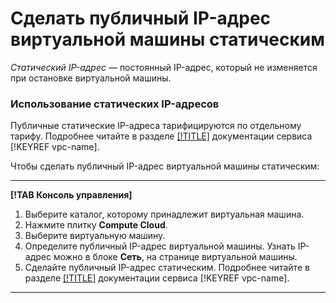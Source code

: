 # Сделать публичный IP-адрес виртуальной машины статическим

_Статический IP-адрес_ — постоянный IP-адрес, который не изменяется при остановке виртуальной машины.

### Использование статических IP-адресов

Публичные статические IP-адреса тарифицируются по отдельному тарифу. Подробнее читайте в разделе [[!TITLE]](../../../vpc/pricing.md#prices-public-ip) документации сервиса [!KEYREF vpc-name].

Чтобы сделать публичный IP-адрес виртуальной машины статическим:

---

**[!TAB Консоль управления]**

1. Выберите каталог, которому принадлежит виртуальная машина.
1. Нажмите плитку **Compute Cloud**.
1. Выберите виртуальную машину.
1. Определите публичный IP-адрес виртуальной машины. Узнать IP-адрес можно в блоке **Сеть**, на странице виртуальной машины.
1. Сделайте публичный IP-адрес статическим. Подробнее читайте в разделе [[!TITLE]](../../../vpc/operations/set-static-ip.md) документации сервиса [!KEYREF vpc-name].

---





